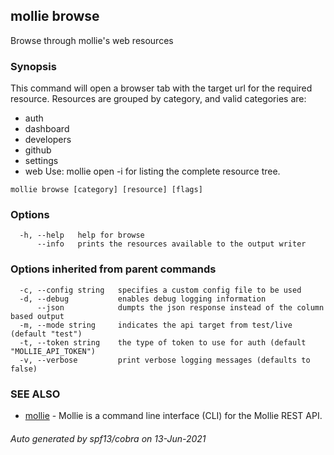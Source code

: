 ## mollie browse

Browse through mollie's web resources

### Synopsis

This command will open a browser tab with the target url for the required resource.
Resources are grouped by category, and valid categories are:
- auth
- dashboard
- developers
- github
- settings
- web
Use: mollie open -i for listing the complete resource tree.

```
mollie browse [category] [resource] [flags]
```

### Options

```
  -h, --help   help for browse
      --info   prints the resources available to the output writer
```

### Options inherited from parent commands

```
  -c, --config string   specifies a custom config file to be used
  -d, --debug           enables debug logging information
      --json            dumpts the json response instead of the column based output
  -m, --mode string     indicates the api target from test/live (default "test")
  -t, --token string    the type of token to use for auth (default "MOLLIE_API_TOKEN")
  -v, --verbose         print verbose logging messages (defaults to false)
```

### SEE ALSO

* [mollie](mollie.md)	 - Mollie is a command line interface (CLI) for the Mollie REST API.

###### Auto generated by spf13/cobra on 13-Jun-2021
